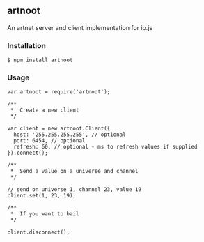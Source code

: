 ## artnoot

An artnet server and client implementation for io.js

### Installation

```
$ npm install artnoot
```

### Usage

```
var artnoot = require('artnoot');

/**
 *  Create a new client
 */

var client = new artnoot.Client({
  host: '255.255.255.255', // optional
  port: 6454, // optional
  refresh: 60, // optional - ms to refresh values if supplied
}).connect();

/**
 *  Send a value on a universe and channel
 */

// send on universe 1, channel 23, value 19
client.set(1, 23, 19);

/**
 *  If you want to bail
 */

client.disconnect();
```
